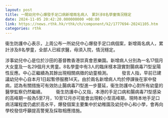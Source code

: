 ```yaml
---
layout: post
title: 一間幼兒中心爆發手足口病新增兩名病人　累計涉8名學童情況穩定
date: 2024-11-05 20:42:20.000000000 +08:00
link: https://news.rthk.hk/rthk/ch/component/k2/1777694-20241105.htm
categories: rthk
---
```


衞生防護中心表示，上周公布一所幼兒中心爆發手足口病個案，新增兩名病人，累計涉及8名學童，全部人已經求醫，毋須入院，情況穩定。

涉事幼兒中心是位於沙田的基督教香港崇真會恩樂園。新增病人分別為一名17個月大女童及一名29個月大男童。8名學童中有3人的臨床樣本證實對腸病毒71型呈陽性反應。中心正繼續為其餘出現相關病徵的幼童檢測。
　　 
發言人指，早前已建議幼兒中心自本月1日起暫停服務14天。由於兩名新增病人均於停課後在家中發病，認為有關措施可有效防止腸病毒71型進一步蔓延，衞生防護中心對所有幼童的醫學監察仍然繼續。
　　 
衞生防護中心又指，本港的手足口病和腸病毒71型感染的高峰期一般為5至7月，10至12月亦可能會出現較小型高峰期，現時本地手足口病活躍程度仍處於高水平，爆發個案主要集中於幼稚園及幼兒中心和小學，會再向學校發信呼籲提高警覺及採取相應措施。
